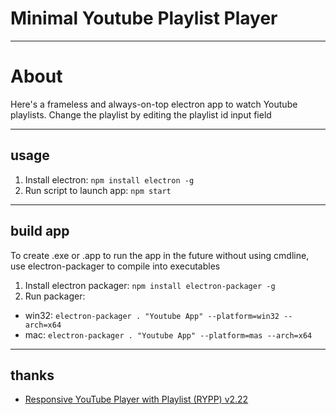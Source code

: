 # Minimal Youtube Playlist Player

----
# About
Here's a frameless and always-on-top electron app to watch Youtube playlists. Change the playlist by editing the playlist id input field

----
## usage
1. Install electron: 
``` npm install electron -g ```
2. Run script to launch app: ``` npm start ```

----
## build app
To create .exe or .app to run the app in the future without using cmdline, use electron-packager to compile into executables

1. Install electron packager: ``` npm install electron-packager -g ```
2. Run packager: 
 * win32: ``` electron-packager . "Youtube App" --platform=win32 --arch=x64 ```
  * mac: ``` electron-packager . "Youtube App" --platform=mas --arch=x64 ```

----
## thanks
* [Responsive YouTube Player with Playlist (RYPP) v2.22](https://github.com/carloscabo/responsive-youtube-player-with-playlist)
